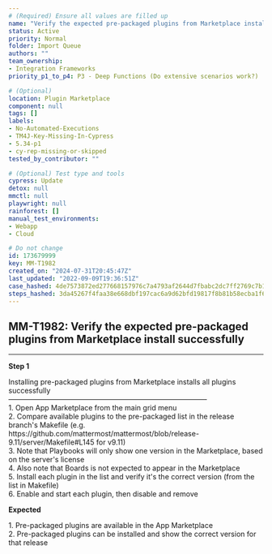 ```yaml
---
# (Required) Ensure all values are filled up
name: "Verify the expected pre-packaged plugins from Marketplace install successfully"
status: Active
priority: Normal
folder: Import Queue
authors: ""
team_ownership: 
- Integration Frameworks
priority_p1_to_p4: P3 - Deep Functions (Do extensive scenarios work?)

# (Optional)
location: Plugin Marketplace
component: null
tags: []
labels: 
- No-Automated-Executions
- TM4J-Key-Missing-In-Cypress
- 5.34-p1
- cy-rep-missing-or-skipped
tested_by_contributor: ""

# (Optional) Test type and tools
cypress: Update
detox: null
mmctl: null
playwright: null
rainforest: []
manual_test_environments: 
- Webapp
- Cloud

# Do not change
id: 173679999
key: MM-T1982
created_on: "2024-07-31T20:45:47Z"
last_updated: "2022-09-09T19:36:51Z"
case_hashed: 4de7573872ed277668157976c7a4793af2644d7fbabc2dc7ff2769c7b110b2a0fcbe662417a2b063bffbe20a37d10a1f
steps_hashed: 3da45267f4faa38e668dbf197cac6a9d62bfd19817f8b81b58ecba1f6dbc318d6f1eb65c7478f635b1cab4280b2160a0
---
```


<!-- (Auto-generated) Based on frontmatter's "key" and "name" -->

## MM-T1982: Verify the expected pre-packaged plugins from Marketplace install successfully

---

**Step 1**

Installing pre-packaged plugins from Marketplace installs all plugins successfully\
————————————————————————————\
1\. Open App Marketplace from the main grid menu\
2\. Compare available plugins to the pre-packaged list in the release branch's Makefile (e.g. https\://github.com/mattermost/mattermost/blob/release-9.11/server/Makefile#L145 for v9.11)\
3\. Note that Playbooks will only show one version in the Marketplace, based on the server's license\
4\. Also note that Boards is not expected to appear in the Marketplace\
5\. Install each plugin in the list and verify it's the correct version (from the list in Makefile)\
6\. Enable and start each plugin, then disable and remove

**Expected**

1\. Pre-packaged plugins are available in the App Marketplace\
2\. Pre-packaged plugins can be installed and show the correct version for that release

